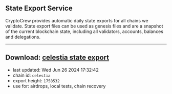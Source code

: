 ## State Export Service
CryptoCrew provides automatic daily state exports for all chains we validate. State export files can be used as genesis files and are a snapshot of the current blockchain state, including all validators, accounts, balances and delegations.

---
**Download: [celestia state export](https://dl-eu2.ccvalidators.com/SERVICE/celestia/celestia_export_1758532.json)**
---

- last updated: Wed Jun 26 2024 17:32:42
- chain id: `celestia`
- export height: `1758532`
- use for: airdrops, local tests, chain recovery
